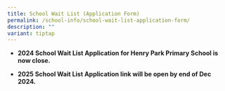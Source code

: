 ```yaml
---
title: School Wait List (Application Form)
permalink: /school-info/school-wait-list-application-form/
description: ""
variant: tiptap
---
```

<ul data-tight="true" class="tight">
<li>
<p><strong>2024 School Wait List Application for Henry Park Primary School is now close.</strong>
</p>
<p></p>
</li>
<li>
<p><strong>2025 School Wait List Application link will be open by end of Dec 2024.</strong>
</p>
</li>
</ul>
<p></p>